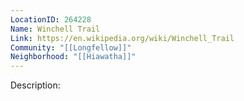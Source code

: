 ```yaml
---
LocationID: 264228
Name: Winchell Trail
Link: https://en.wikipedia.org/wiki/Winchell_Trail
Community: "[[Longfellow]]"
Neighborhood: "[[Hiawatha]]"
---
```


Description:

